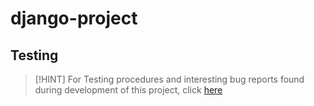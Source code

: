 # django-project

## Testing 

> [!HINT]
> For Testing procedures and interesting bug reports found during development of this project, click [here](TESTING.md)


